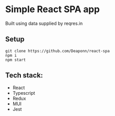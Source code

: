 # Simple React SPA app
Built using data supplied by reqres.in

## Setup
```
git clone https://github.com/Deaponn/react-spa
npm i
npm start
```

## Tech stack:
- React
- Typescript
- Redux
- MUI
- Jest
